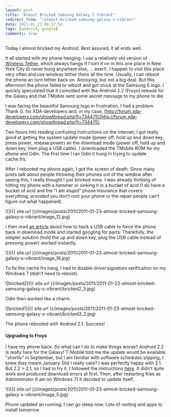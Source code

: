 ```yaml
---
layout: post
title: "Almost Bricked Samsung Galaxy S Vibrant"
redirect_from: "/almost-bricked-samsung-galaxy-s-vibrant"
date: 2011-01-23 06:57:54
tags: [android, google]
comments: true
---
```

Today I almost bricked my Android. Rest assured, it all ends well.

It all started with my phone hanging. I use a relatively old version of [Wireless Tether](http://code.google.com/p/android-wifi-tether), which always hangs if I turn it on in this one place in New York City (it never hung anywhere else, ... ever!). I happen to visit this place very often and use wireless tether there all the time. Usually, I can reboot the phone an turn tether back on. Annoying, but not a big deal. But this afternoon the phone failed to reboot and got stuck at the Samsung S logo. I quickly speculated that it coincided with the Android 2.2 (Froyo) release for the Galaxy and that TMobile sent some secret message to my phone to die.

I was facing the beautiful Samsung logo in frustration. I had a problem. Thank G. for XDA-developers and, in my case, [http://forum.xda-developers.com/showthread.php?t=734475](http://forum.xda-developers.com/showthread.php?t=734475).

Two hours into reading confusing instructions on the internet, I got really good at getting the system update mode (power off, hold up and down key, press power, release power) an the download mode (power off, hold up and down key, then plug a USB cable). I downloaded the TMobile ROM for my phone and Odin. The first time I ran Odin it hung in trying to update cache.frs.

After I rebooted my phone again, I got the screen of death. Since many posts talk about people throwing their phones out of the window after seeing this, I really thought I just bricked mine. I was already thinking of hitting my phone with a hammer or sinking it in a bucket of acid (I do have a bucket of acid and the "I am stupid" phone insurance that covers everything, provided you don’t root your phone or the repair people can’t figure out what happened).

![]({{ site.url }}/images/posts/2011/2011-01-23-almost-bricked-samsung-galaxy-s-vibrant/image_12.jpg)

I then read [an article](http://www.jamie.co.za/2010/11/19/bricked-samsung-galaxy-s/) about how to hack a USB cable to force the phone back in download mode and started googling for parts. Thankfully, the simpler solution (hold the up and down key, plug the USB cable instead of pressing power) worked instantly.

![]({{ site.url }}/images/posts/2011/2011-01-23-almost-bricked-samsung-galaxy-s-vibrant/image_16.jpg)

To fix the cache.frs hang, I had to disable driver signature verification on my Windows 7 (didn’t need to reboot).

![bricked2]({{ site.url }}/images/posts/2011/2011-01-23-almost-bricked-samsung-galaxy-s-vibrant/bricked2_3.jpg)

Odin then worked like a charm.

![bricked1]({{ site.url }}/images/posts/2011/2011-01-23-almost-bricked-samsung-galaxy-s-vibrant/bricked3_2.jpg)

The phone rebooted with Android 2.1. Success!

#### Upgrading to Froyo

I have my phone back. So what can I do to make things worse? Android 2.2 is really here for the Galaxy! T-Mobile told me the update would be available "shortly" in September, but I am familiar with software schedules slipping. I knew they meant January. Did I really care? I was perfectly happy with 2.1. But 2.2 > 2.1, so I had to try it. I followed the instructions [here](http://forums.t-mobile.com/t5/Samsung-Vibrant/Samsung-Vibrant-software-upgrade-to-Android-2-2-Froyo-now/td-p/678871). It didn’t quite work and produced download errors at first. Then, after restarting Kies as Administrator (I am on Windows 7) it decided to update itself.

![]({{ site.url }}/images/posts/2011/2011-01-23-almost-bricked-samsung-galaxy-s-vibrant/image_5.jpg)

Phone updated an running. I can go sleep now. Lots of rooting and apps to install tomorrow.
